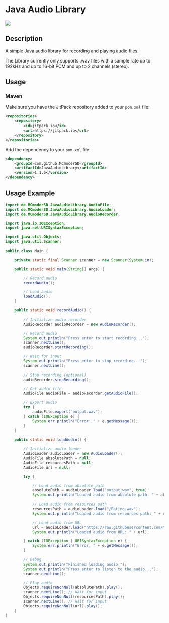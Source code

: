 # Java Audio Library
[![](https://jitpack.io/v/MCmoderSD/JavaAudioLibrary.svg)](https://jitpack.io/#MCmoderSD/JavaAudioLibrary)


## Description
A simple Java audio library for recording and playing audio files.

The Library currently only supports .wav files with a sample rate up to 192kHz and up to 16-bit PCM and up to 2 channels (stereo).


## Usage

### Maven
Make sure you have the JitPack repository added to your `pom.xml` file:
```xml
<repositories>
    <repository>
        <id>jitpack.io</id>
        <url>https://jitpack.io</url>
    </repository>
</repositories>
```
Add the dependency to your `pom.xml` file:
```xml
<dependency>
    <groupId>com.github.MCmoderSD</groupId>
    <artifactId>JavaAudioLibrary</artifactId>
    <version>1.1.6</version>
</dependency>
```


## Usage Example
```java
import de.MCmoderSD.JavaAudioLibrary.AudioFile;
import de.MCmoderSD.JavaAudioLibrary.AudioLoader;
import de.MCmoderSD.JavaAudioLibrary.AudioRecorder;

import java.io.IOException;
import java.net.URISyntaxException;

import java.util.Objects;
import java.util.Scanner;

public class Main {

    private static final Scanner scanner = new Scanner(System.in);

    public static void main(String[] args) {

        // Record audio
        recordAudio();

        // Load audio
        loadAudio();
    }

    public static void recordAudio() {

        // Initialize audio recorder
        AudioRecorder audioRecorder = new AudioRecorder();

        // Record audio
        System.out.println("Press enter to start recording...");
        scanner.nextLine();
        audioRecorder.startRecording();

        // Wait for input
        System.out.println("Press enter to stop recording...");
        scanner.nextLine();

        // Stop recording (optional)
        audioRecorder.stopRecording();

        // Get audio file
        AudioFile audioFile = audioRecorder.getAudioFile();

        // Export audio
        try {
            audioFile.export("output.wav");
        } catch (IOException e) {
            System.err.println("Error: " + e.getMessage());
        }
    }

    public static void loadAudio() {

        // Initialize audio loader
        AudioLoader audioLoader = new AudioLoader();
        AudioFile absolutePath = null;
        AudioFile resourcesPath = null;
        AudioFile url = null;

        try {

            // Load audio from absolute path
            absolutePath = audioLoader.load("output.wav", true);
            System.out.println("Loaded audio from absolute path: " + absolutePath);

            // Load audio from resources path
            resourcesPath = audioLoader.load("/Eating.wav");
            System.out.println("Loaded audio from resources path: " + resourcesPath);

            // Load audio from URL
            url = audioLoader.load("https://raw.githubusercontent.com/MCmoderSD/JavaAudioLibrary/refs/heads/master/src/test/resources/Eating.wav");
            System.out.println("Loaded audio from URL: " + url);

        } catch (IOException | URISyntaxException e) {
            System.err.println("Error: " + e.getMessage());
        }

        // Debug
        System.out.println("Finished loading audio.");
        System.out.println("Press enter to listen to the audio...");
        scanner.nextLine();

        // Play audio
        Objects.requireNonNull(absolutePath).play();
        scanner.nextLine(); // Wait for input
        Objects.requireNonNull(resourcesPath).play();
        scanner.nextLine(); // Wait for input
        Objects.requireNonNull(url).play();
    }
}
```
